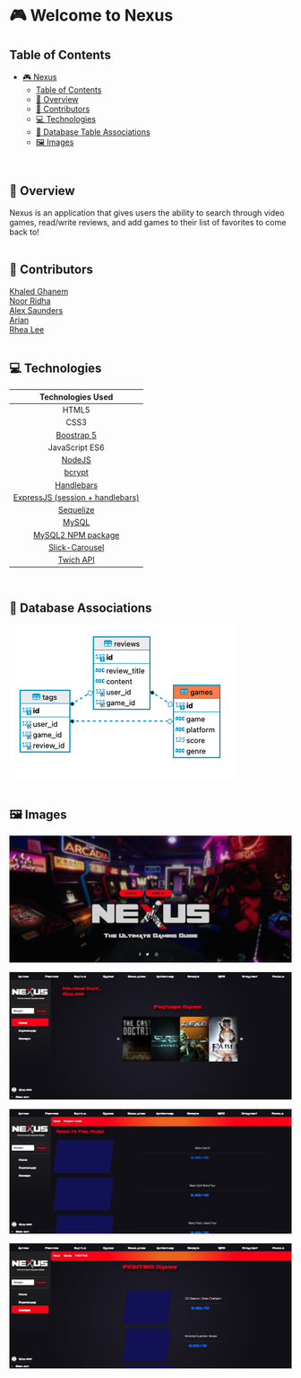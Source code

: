 # 🎮 Welcome to Nexus

## Table of Contents
- [🎮  Nexus](#-nexus)
  - [Table of Contents](#table-of-contents)
  - [🔎 Overview](#-overview)
  - [👥 Contributors](#-contributors)
  - [💻 Technologies](#-technologies)
  - [💾 Database Table Associations](#-database-associations)
  - [🖼️ Images](#-images)

<br>

## 🔎 Overview
Nexus is an application that gives users the ability to search through video games, read/write reviews, and add games to their list of favorites to come back to!
<br>
<br>
## 👥 Contributors
[Khaled Ghanem](https://github.com/khaledghanem1)<br>
[Noor Ridha](https://github.com/Nridha0)<br>
[Alex Saunders](https://github.com/alxsaunders)<br> 
[Arian](https://github.com/Servbt)<br>
[Rhea Lee](https://github.com/rheangocle)<br>
<br>
## 💻 Technologies

|                       Technologies Used                        |
| :------------------------------------------------------------: |
|                             HTML5                              |
|                              CSS3                              |
|            [Boostrap 5](https://getbootstrap.com/)             |
|                         JavaScript ES6                         |
|                [NodeJS](https://nodejs.org/en/)                |
| [bcrypt](https://www.npmjs.com/package/bcrypt)                 |
| [Handlebars](https://www.npmjs.com/package/express-handlebars) |
|              [ExpressJS (session + handlebars)](https://expressjs.com/)               |
|              [Sequelize](https://sequelize.org/)               |
|                [MySQL](https://www.mysql.com/)                 |
|                [MySQL2 NPM package](https://www.npmjs.com/package/mysql2)    |
|               [Slick-Carousel](https://www.npmjs.com/package/slick-carousel)                |
| [Twich API](https://dev.twitch.tv/docs/api/)                 |
<br>


## 💾  Database Associations
![DB tables](./public/images/db-screenshot.png)
<br>
<br>
## 🖼️  Images

![Login Page](./public/images/login-screenshot.png)

![Home Page](./public/images/home-screenshot.png)

![Search Page](./public/images/search-screenshot.png)

![Genre Page](./public/images/genre-screenshot.png)
